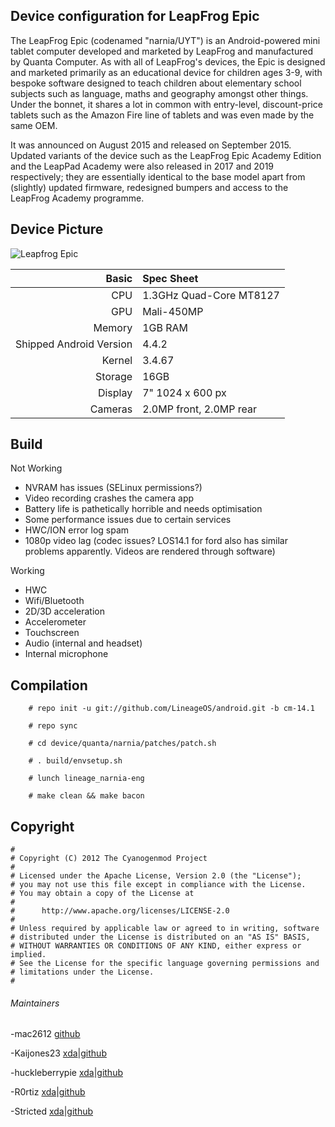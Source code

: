 ## Device configuration for LeapFrog Epic

The LeapFrog Epic (codenamed "narnia/UYT") is an Android-powered mini tablet computer developed and marketed by LeapFrog and manufactured by Quanta Computer. As with all of LeapFrog's devices, the Epic is designed and marketed primarily as an educational device for children ages 3-9, with bespoke software designed to teach children about elementary school subjects such as language, maths and geography amongst other things. Under the bonnet, it shares a lot in common with entry-level, discount-price tablets such as the Amazon Fire line of tablets and was even made by the same OEM.

It was announced on August 2015 and released on September 2015. Updated variants of the device such as the LeapFrog Epic Academy Edition and the LeapPad Academy were also released in 2017 and 2019 respectively; they are essentially identical to the base model apart from (slightly) updated firmware, redesigned bumpers and access to the LeapFrog Academy programme.

## Device Picture

![Leapfrog Epic](https://i.imgur.com/1Pr3fzG.png)

Basic   | Spec Sheet
-------:|:-------------------------
CPU     | 1.3GHz Quad-Core MT8127
GPU     | Mali-450MP
Memory  | 1GB RAM
Shipped Android Version | 4.4.2
Kernel  | 3.4.67
Storage | 16GB
Display | 7" 1024 x 600 px
Cameras | 2.0MP front, 2.0MP rear

## Build
Not Working

* NVRAM has issues (SELinux permissions?)
* Video recording crashes the camera app
* Battery life is pathetically horrible and needs optimisation
* Some performance issues due to certain services
* HWC/ION error log spam
* 1080p video lag (codec issues? LOS14.1 for ford also has similar problems apparently. Videos are rendered through software) 

Working

* HWC
* Wifi/Bluetooth
* 2D/3D acceleration
* Accelerometer
* Touchscreen
* Audio (internal and headset)
* Internal microphone


## Compilation

        # repo init -u git://github.com/LineageOS/android.git -b cm-14.1
        
        # repo sync
        
        # cd device/quanta/narnia/patches/patch.sh
        
        # . build/envsetup.sh

        # lunch lineage_narnia-eng

        # make clean && make bacon
        

## Copyright

```
#
# Copyright (C) 2012 The Cyanogenmod Project
#
# Licensed under the Apache License, Version 2.0 (the "License");
# you may not use this file except in compliance with the License.
# You may obtain a copy of the License at
#
#      http://www.apache.org/licenses/LICENSE-2.0
#
# Unless required by applicable law or agreed to in writing, software
# distributed under the License is distributed on an "AS IS" BASIS,
# WITHOUT WARRANTIES OR CONDITIONS OF ANY KIND, either express or implied.
# See the License for the specific language governing permissions and
# limitations under the License.
#
```

###### Maintainers
-mac2612 [github](https://github.com/mac2612)

-Kaijones23 [xda](https://forum.xda-developers.com/member.php?u=9605864)|[github](https://github.com/488315)

-huckleberrypie [xda](http://forum.xda-developers.com/member.php?u=4092918)|[github](https://github.com/huckleberrypie)

-R0rtiz [xda](https://forum.xda-developers.com/member.php?u=8978978)|[github](https://github.com/R0rt1z2)

-Stricted [xda](https://forum.xda-developers.com/member.php?u=8184192)|[github](https://github.com/Stricted)
